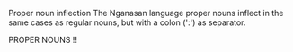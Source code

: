Proper noun inflection
The Nganasan language proper nouns inflect in the same cases as regular
nouns, but with a colon (':') as separator.

PROPER NOUNS !!





